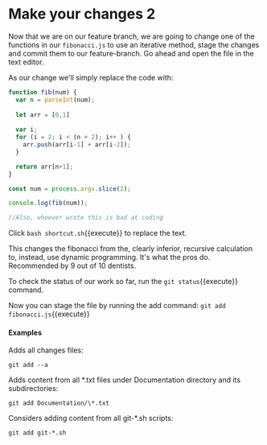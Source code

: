# Make your changes 2
Now that we are on our feature branch, we are going to change one of the functions in our `fibonacci.js` to use an iterative method, stage the changes and commit them to our feature-branch. Go ahead and open the file in the text editor.

As our change we'll simply replace the code with:

```js
function fib(num) {
  var n = parseInt(num);
  
  let arr = [0,1]
  
  var i;
  for (i = 2; i < (n + 2); i++ ) {
    arr.push(arr[i-1] + arr[i-2]);
  }

  return arr[n+1];
}

const num = process.argv.slice(2);

console.log(fib(num));

//Also, whoever wrote this is bad at coding
```
Click `bash shortcut.sh`{{execute}} to replace the text.

This changes the fibonacci from the, clearly inferior, recursive calculation to, instead, use dynamic programming. It's what the pros do. Recommended by 9 out of 10 dentists.

To check the status of our work so far, run the `git status`{{execute}} command.

Now you can stage the file by running the add command: `git add fibonacci.js`{{execute}}

#### Examples
Adds all changes files:

`git add --a`

Adds content from all *.txt files under Documentation directory and its subdirectories:

`git add Documentation/\*.txt`

Considers adding content from all git-*.sh scripts:

`git add git-*.sh`
